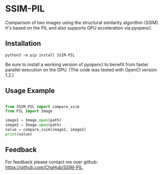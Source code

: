 # SSIM-PIL
Comparison of two images using the structural similarity algorithm (SSIM).
It's based on the PIL and also supports GPU acceleration via pyopencl.

## Installation
`python3 -m pip install SSIM-PIL`

Be sure to install a working version of pyopencl to benefit from faster parallel execution on the GPU. (The code was
tested with OpenCl version 1.2.)

## Usage Example

```python

from SSIM_PIL import compare_ssim
from PIL import Image

image1 = Image.open(path)
image2 = Image.open(path)
value = compare_ssim(image1, image2)
print(value)

```

## Feedback

For feedback please contact me over github: https://github.com/ChsHub/SSIM-PIL.
